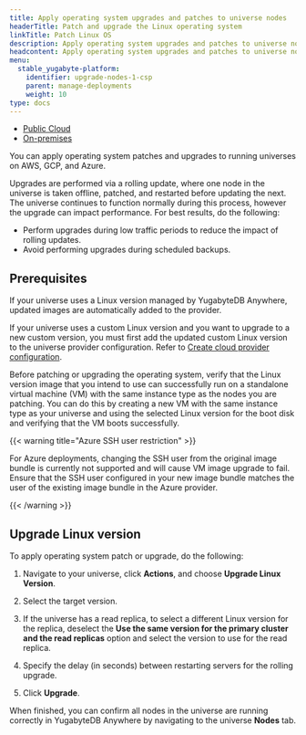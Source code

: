 ```yaml
---
title: Apply operating system upgrades and patches to universe nodes
headerTitle: Patch and upgrade the Linux operating system
linkTitle: Patch Linux OS
description: Apply operating system upgrades and patches to universe nodes.
headcontent: Apply operating system upgrades and patches to universe nodes
menu:
  stable_yugabyte-platform:
    identifier: upgrade-nodes-1-csp
    parent: manage-deployments
    weight: 10
type: docs
---
```


<ul class="nav nav-tabs-alt nav-tabs-yb">
  <li >
    <a href="../upgrade-nodes-csp/" class="nav-link active">
      <i class="fa-solid fa-cloud"></i>
      Public Cloud
    </a>
  </li>

  <li >
    <a href="../upgrade-nodes/" class="nav-link">
      <i class="fa-solid fa-building"></i>
      On-premises
    </a>
  </li>

<!--  <li>
    <a href="../kubernetes/" class="nav-link">
      <i class="fa-regular fa-dharmachakra" aria-hidden="true"></i>
      Kubernetes
    </a>
  </li>
-->
</ul>

You can apply operating system patches and upgrades to running universes on AWS, GCP, and Azure.

Upgrades are performed via a rolling update, where one node in the universe is taken offline, patched, and restarted before updating the next. The universe continues to function normally during this process, however the upgrade can impact performance. For best results, do the following:

- Perform upgrades during low traffic periods to reduce the impact of rolling updates.
- Avoid performing upgrades during scheduled backups.

## Prerequisites

If your universe uses a Linux version managed by YugabyteDB Anywhere, updated images are automatically added to the provider.

If your universe uses a custom Linux version and you want to upgrade to a new custom version, you must first add the updated custom Linux version to the universe provider configuration. Refer to [Create cloud provider configuration](../../configure-yugabyte-platform/aws/).

Before patching or upgrading the operating system, verify that the Linux version image that you intend to use can successfully run on a standalone virtual machine (VM) with the same instance type as the nodes you are patching. You can do this by creating a new VM with the same instance type as your universe and using the selected Linux version for the boot disk and verifying that the VM boots successfully.

{{< warning title="Azure SSH user restriction" >}}

For Azure deployments, changing the SSH user from the original image bundle is currently not supported and will cause VM image upgrade to fail. Ensure that the SSH user configured in your new image bundle matches the user of the existing image bundle in the Azure provider.

{{< /warning >}}

## Upgrade Linux version

To apply operating system patch or upgrade, do the following:

1. Navigate to your universe, click **Actions**, and choose **Upgrade Linux Version**.

1. Select the target version.

1. If the universe has a read replica, to select a different Linux version for the replica, deselect the **Use the same version for the primary cluster and the read replicas** option and select the version to use for the read replica.

1. Specify the delay (in seconds) between restarting servers for the rolling upgrade.
1. Click **Upgrade**.

When finished, you can confirm all nodes in the universe are running correctly in YugabyteDB Anywhere by navigating to the universe **Nodes** tab.
